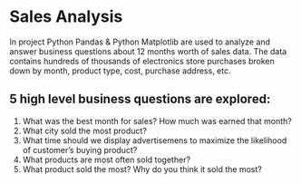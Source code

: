 # Sales Analysis

In project Python Pandas & Python Matplotlib are used to analyze and answer business questions about 12 months worth of sales data. The data contains hundreds of thousands of electronics store purchases broken down by month, product type, cost, purchase address, etc.

## 5 high level business questions are explored:

1. What was the best month for sales? How much was earned that month?
2. What city sold the most product?
3. What time should we display advertisemens to maximize the likelihood of customer’s buying product?
4. What products are most often sold together?
5. What product sold the most? Why do you think it sold the most?